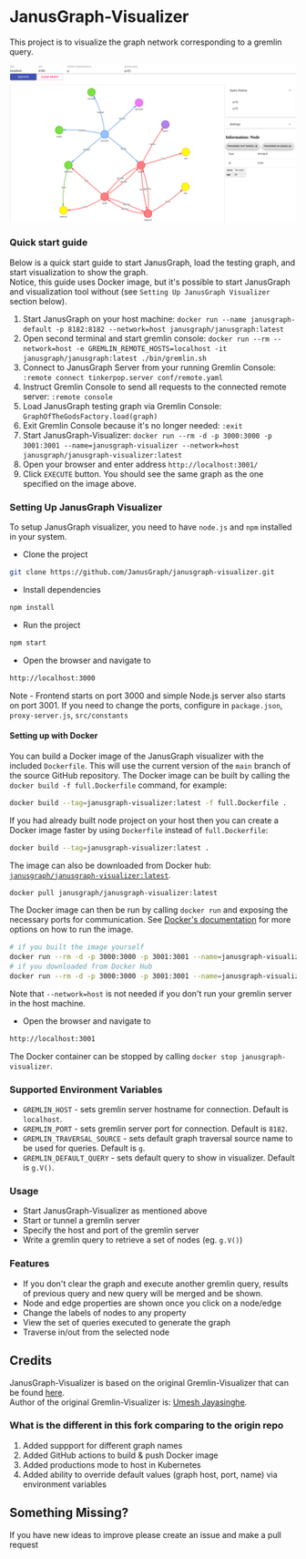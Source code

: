 # JanusGraph-Visualizer
This project is to visualize the graph network corresponding to a gremlin query.

![alt text](https://raw.githubusercontent.com/JanusGraph/janusgraph-visualizer/refs/heads/main/assets/JanusGraph-Visualizer.png)

### Quick start guide

Below is a quick start guide to start JanusGraph, load the testing graph, and start visualization to show the graph.  
Notice, this guide uses Docker image, but it's possible to start JanusGraph and visualization tool without (see `Setting Up JanusGraph Visualizer` section below).

1. Start JanusGraph on your host machine: `docker run --name janusgraph-default -p 8182:8182 --network=host janusgraph/janusgraph:latest`
2. Open second terminal and start gremlin console: `docker run --rm --network=host -e GREMLIN_REMOTE_HOSTS=localhost -it janusgraph/janusgraph:latest ./bin/gremlin.sh`
3. Connect to JanusGraph Server from your running Gremlin Console: `:remote connect tinkerpop.server conf/remote.yaml`
4. Instruct Gremlin Console to send all requests to the connected remote server: `:remote console`
5. Load JanusGraph testing graph via Gremlin Console: `GraphOfTheGodsFactory.load(graph)`
6. Exit Gremlin Console because it's no longer needed: `:exit`
7. Start JanusGraph-Visualizer: `docker run --rm -d -p 3000:3000 -p 3001:3001 --name=janusgraph-visualizer --network=host janusgraph/janusgraph-visualizer:latest`
8. Open your browser and enter address `http://localhost:3001/`
9. Click `EXECUTE` button. You should see the same graph as the one specified on the image above.

### Setting Up JanusGraph Visualizer
To setup JanusGraph visualizer, you need to have `node.js` and `npm` installed in your system.

* Clone the project
```sh
git clone https://github.com/JanusGraph/janusgraph-visualizer.git
```
* Install dependencies
```sh
npm install
```
* Run the project
```sh
npm start
```
* Open the browser and navigate to
```sh
http://localhost:3000
```

Note - Frontend starts on port 3000 and simple Node.js server also starts on port 3001. If you need to change the ports, configure in `package.json`, `proxy-server.js`, `src/constants` 

#### Setting up with Docker

You can build a Docker image of the JanusGraph visualizer with the included `Dockerfile`.
This will use the current version of the `main` branch of the source GitHub repository.
The Docker image can be built by calling the `docker build -f full.Dockerfile` command, for example:

```sh
docker build --tag=janusgraph-visualizer:latest -f full.Dockerfile .
```

If you had already built node project on your host then you can create a Docker image faster by using `Dockerfile` instead of `full.Dockerfile`: 

```sh
docker build --tag=janusgraph-visualizer:latest .
```

The image can also be downloaded from Docker hub: [`janusgraph/janusgraph-visualizer:latest`](https://hub.docker.com/r/janusgraph/janusgraph-visualizer).

```sh
docker pull janusgraph/janusgraph-visualizer:latest
```

The Docker image can then be run by calling `docker run` and exposing the necessary ports for communication. See [Docker's documentation](https://docs.docker.com/engine/reference/commandline/run/) for more options on how to run the image.

```sh
# if you built the image yourself
docker run --rm -d -p 3000:3000 -p 3001:3001 --name=janusgraph-visualizer --network=host janusgraph-visualizer:latest
# if you downloaded from Docker Hub
docker run --rm -d -p 3000:3000 -p 3001:3001 --name=janusgraph-visualizer --network=host janusgraph/janusgraph-visualizer:latest
```
Note that `--network=host` is not needed if you don't run your gremlin server in the host machine. 

* Open the browser and navigate to
```sh
http://localhost:3001
```

The Docker container can be stopped by calling `docker stop janusgraph-visualizer`.

### Supported Environment Variables

* `GREMLIN_HOST` - sets gremlin server hostname for connection. Default is `localhost`.
* `GREMLIN_PORT` - sets gremlin server port for connection. Default is `8182`.
* `GREMLIN_TRAVERSAL_SOURCE` - sets default graph traversal source name to be used for queries. Default is `g`.
* `GREMLIN_DEFAULT_QUERY` - sets default query to show in visualizer. Default is `g.V()`.

### Usage
* Start JanusGraph-Visualizer as mentioned above
* Start or tunnel a gremlin server
* Specify the host and port of the gremlin server
* Write a gremlin query to retrieve a set of nodes (eg. `g.V()`)

### Features
* If you don't clear the graph and execute another gremlin query, results of previous query and new query will be merged and be shown.
* Node and edge properties are shown once you click on a node/edge
* Change the labels of nodes to any property
* View the set of queries executed to generate the graph
* Traverse in/out from the selected node

## Credits
JanusGraph-Visualizer is based on the original Gremlin-Visualizer that can be found [here](https://github.com/prabushitha/gremlin-visualizer).   
Author of the original Gremlin-Visualizer is: [Umesh Jayasinghe](https://github.com/prabushitha).

### What is the different in this fork comparing to the origin repo
1. Added suppport for different graph names
2. Added GitHub actions to build & push Docker image
3. Added productions mode to host in Kubernetes
4. Added ability to override default values (graph host, port, name) via environment variables

## Something Missing?

If you have new ideas to improve please create an issue and make a pull request
